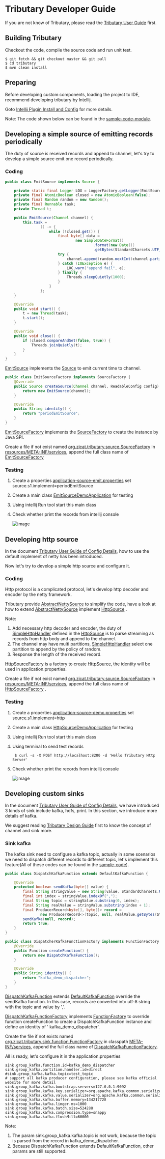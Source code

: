 # Tributary Developer Guide

If you are not know of Tributary, please read the [Tributary User Guide](user_guide.md) first.

## Building Tributary

Checkout the code, compile the source code and run unit test.

```shell script
$ git fetch && git checkout master && git pull
$ cd tributary
$ mvn clean install
```

## Preparing

Before developing custom components, loading the project to IDE, recommend developing tributary by Intellij.

Goto [Intellij Plugin Install and Config](intellij_plugin.md) for more details.

Note: The code shown below can be found in the [sample-code-module](../sample-code).

## Developing a simple source of emitting records periodically

The duty of source is received records and append to channel, let's try to develop a simple source emit one record periodically.

### Coding
```java
public class EmitSource implements Source {

    private static final Logger LOG = LoggerFactory.getLogger(EmitSource.class);
    private final AtomicBoolean closed = new AtomicBoolean(false);
    private final Random random = new Random();
    private final Runnable task;
    private Thread t;

    public EmitSource(Channel channel) {
        this.task =
                () -> {
                    while (!closed.get()) {
                        final byte[] data =
                                new SimpleDateFormat()
                                        .format(new Date())
                                        .getBytes(StandardCharsets.UTF_8);
                        try {
                            channel.append(random.nextInt(channel.partition()), data);
                        } catch (IOException e) {
                            LOG.warn("append fail", e);
                        } finally {
                            Threads.sleepQuietly(1000);
                        }
                    }
                };
    }

    @Override
    public void start() {
        t = new Thread(task);
        t.start();
    }

    @Override
    public void close() {
        if (closed.compareAndSet(false, true)) {
            Threads.joinQuietly(t);
        }
    }
}
```   
[EmitSource](../sample-code/src/main/java/org/zicat/tributary/demo/source/EmitSource.java) implements the 
[Source](../tributary-source/src/main/java/org/zicat/tributary/source/Source.java) to emit current time to channel.

```java
public class EmitSourceFactory implements SourceFactory {
    @Override
    public Source createSource(Channel channel, ReadableConfig config) {
        return new EmitSource(channel);
    }

    @Override
    public String identity() {
        return "periodEmitSource";
    }
}
```
[EmitSourceFactory](../sample-code/src/main/java/org/zicat/tributary/demo/source/EmitSourceFactory.java) implements the
[SourceFactory](../tributary-source/src/main/java/org/zicat/tributary/source/SourceFactory.java) to create the instance by Java SPI.

Create a file if not exist
named [org.zicat.tributary.source.SourceFactory](../sample-code/src/main/resources/META-INF/services/org.zicat.tributary.source.SourceFactory)
in [resources/META-INF/services](../sample-code/src/main/resources/META-INF/services), append the full class name
of [EmitSourceFactory](../sample-code/src/main/java/org/zicat/tributary/demo/source/EmitSourceFactory.java)

### Testing

1. Create a
   properties [application-source-emit.properties](../sample-code/src/main/resources/application-source-emit.properties)
   set source.s1.implement=periodEmitSource

2. Create a main
   class [EmitSourceDemoApplication](../sample-code/src/main/java/org/zicat/tributary/demo/EmitSourceDemoApplication.java)
   for testing

3. Using intellij Run tool start this main class

4. Check whether print the records from intellij console

   ![image](picture/source_emit_records.png)

## Developing http source

In the document [Tributary User Guide of Config Details](user_guide_config_detail.md), how to use the
default implement of netty has been introduced.

Now let's try to develop a simple http source and configure it.

### Coding

Http protocol is a complicated protocol, let's develop http decoder and encoder by the netty framework.

Tributary provide
[AbstractNettySource](../tributary-source/src/main/java/org/zicat/tributary/source/netty/AbstractNettySource.java)
to simplify the code, have a look at how to extend
[AbstractNettySource](../tributary-source/src/main/java/org/zicat/tributary/source/netty/AbstractNettySource.java)
implement [HttpSource](../sample-code/src/main/java/org/zicat/tributary/demo/source/HttpSource.java)
.

Note:

1. Add necessary http decoder and encoder, the duty
   of [SimpleHttpHandler](../sample-code/src/main/java/org/zicat/tributary/demo/source/SimpleHttpHandler.java)
   defined in the
   [HttpSource](../sample-code/src/main/java/org/zicat/tributary/demo/source/HttpSource.java)
   is to parse streaming as records from http body and append to the channel.
2. The channel may have multi
   partitions, [SimpleHttpHandler](../sample-code/src/main/java/org/zicat/tributary/demo/source/SimpleHttpHandler.java)
   select one partition to append by the policy of random.
3. Response the length of the received record.

[HttpSourceFactory](../sample-code/src/main/java/org/zicat/tributary/demo/source/HttpSourceFactory.java)
is a factory to create
[HttpSource](../sample-code/src/main/java/org/zicat/tributary/demo/source/HttpSource.java), the identity will be used in application.properties.

Create a file if not exist
named [org.zicat.tributary.source.SourceFactory](../sample-code/src/main/resources/META-INF/services/org.zicat.tributary.source.SourceFactory)
in [resources/META-INF/services](../sample-code/src/main/resources/META-INF/services), append the full class name
of [HttpSourceFactory](../sample-code/src/main/java/org/zicat/tributary/demo/source/HttpSourceFactory.java)
.

### Testing

1. Create a
   properties [application-source-demo.properties](../sample-code/src/main/resources/application-source-demo.properties)
   set source.s1.implement=http

2. Create a main
   class [HttpSourceDemoApplication](../sample-code/src/main/java/org/zicat/tributary/demo/HttpSourceDemoApplication.java)
   for testing

3. Using intellij Run tool start this main class

4. Using terminal to send test records

    ```shell script
     $ curl -s -X POST http://localhost:8200 -d 'Hello Tributary Http Server'
    ```

5. Check whether print the records from intellij console

   ![image](picture/source_http_demo_receive_data.png)
   


## Developing custom sinks

In the document [Tributary User Guide of Config Details](user_guide_config_detail.md), we have introduced 3 kinds of
sink include kafka, hdfs, print. In this section, we introduce more details of kafka.

We suggest reading [Tributary Design Guide](tributary_design_guide.md) first to know the concept of channel and sink
more.

### Sink kafka

The kafka sink need to configure a kafka topic, actually in some scenarios we need to dispatch different records to
different topic, let's implement this feature(All of these codes can be found in the [sample-code](../sample-code)).

```java
public class DispatchKafkaFunction extends DefaultKafkaFunction {

    @Override
    protected boolean sendKafka(byte[] value) {
        final String stringValue = new String(value, StandardCharsets.UTF_8);
        final int index = stringValue.indexOf(",");
        final String topic = stringValue.substring(0, index);
        final String realValue = stringValue.substring(index + 1);
        final ProducerRecord<byte[], byte[]> record =
                new ProducerRecord<>(topic, null, realValue.getBytes(StandardCharsets.UTF_8));
        sendKafka(null, record);
        return true;
    }
}

public class DispatcherKafkaFunctionFactory implements FunctionFactory {
    @Override
    public Function createFunction() {
        return new DispatchKafkaFunction();
    }

    @Override
    public String identity() {
        return "kafka_demo_dispatcher";
    }
}
```

[DispatchKafkaFunction](../sample-code/src/main/java/org/zicat/tributary/demo/sink/DispatchKafkaFunction.java)
extends
[DefaultKafkaFunction](../tributary-sink/tributary-sink-kafka/src/main/java/org/zicat/tributary/sink/kafka/DefaultKafkaFunction.java)
override the sendKafka function. In this case, records are converted into utf-8 string with the topic and value by ','.

[DispatchKafkaFunctionFactory](
../sample-code/src/main/java/org/zicat/tributary/demo/sink/DispatchKafkaFunctionFactory.java) implements
[FunctionFactory](../tributary-sink/tributary-sink-base/src/main/java/org/zicat/tributary/sink/function/FunctionFactory.java)
to override function createFunction to create a DispatchKafkaFunction instance and define an identity of '
kafka_demo_dispatcher'.

Create the file if not exists named
[org.zicat.tributary.sink.function.FunctionFactory](../sample-code/src/main/resources/META-INF/services/org.zicat.tributary.sink.function.FunctionFactory)
in classpath [META-INF/services](../sample-code/src/main/resources/META-INF/services), append the full class name of
[DispatchKafkaFunctionFactory](../sample-code/src/main/java/org/zicat/tributary/demo/sink/DispatchKafkaFunctionFactory.java).

All is ready, let's configure it in the application.properties

```properties
sink.group_kafka.function.id=kafka_demo_dispatcher
sink.group_kafka.partition.handler.id=direct
#sink.group_kafka.kafka.topic=test_topic
# support all kafka producer configuration, please see kafka official website for more detail
sink.group_kafka.kafka.bootstrap.servers=127.0.0.1:9092
sink.group_kafka.kafka.key.serializer=org.apache.kafka.common.serialization.ByteArraySerializer
sink.group_kafka.kafka.value.serializer=org.apache.kafka.common.serialization.ByteArraySerializer
sink.group_kafka.kafka.buffer.memory=134217728
sink.group_kafka.kafka.linger.ms=1000
sink.group_kafka.kafka.batch.size=524288
sink.group_kafka.kafka.compression.type=snappy
sink.group_kafka.kafka.flushMill=60000
```

Note:

1. The param sink.group_kafka.kafka.topic is not work, because the topic is parsed from the record in kafka_demo_dispatcher.
2. Because DispatchKafkaFunction extends DefaultKafkaFunction, other params are still supported.
